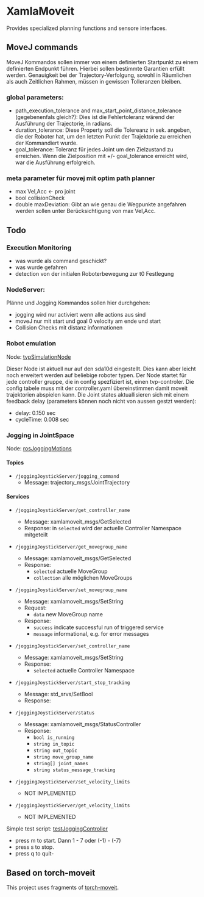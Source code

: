 # XamlaMoveit

Provides specialized planning functions and sensore interfaces.


## MoveJ commands
MoveJ Kommandos sollen immer von einem definierten Startpunkt zu einem definierten Endpunkt führen.
Hierbei sollen bestimmte Garantien erfüllt werden. Genauigkeit bei der Trajectory-Verfolgung, sowohl in Räumlichen als auch Zeitlichen Rahmen, müssen in gewissen Tolleranzen bleiben.

### global parameters:
- path_execution_tolerance and max_start_point_distance_tolerance (gegebenenfals gleich?): Dies ist die Fehlertoleranz wärend der Ausführung der Trajectorie, in radians.
- duration_tolerance: Diese Property soll die Tolereanz in sek. angeben, die der Roboter hat, um den letzten Punkt der Trajektorie zu erreichen der Kommandiert wurde.
- goal_tolerance: Toleranz für jedes Joint um den Zielzustand zu erreichen. Wenn die Zielposition mit +/- goal_tolerance erreicht wird, war die Ausführung erfolgreich.

### meta parameter für movej mit optim path planner
- max Vel,Acc <- pro joint
- bool collisionCheck
- double maxDeviation: Gibt an wie genau die Wegpunkte angefahren werden sollen unter Berücksichtigung von max Vel,Acc.

## Todo

### Execution Monitoring
- was wurde als command geschickt?
- was wurde gefahren
- detection von der initialen Roboterbewegung zur t0 Festlegung

### NodeServer:
Plänne und Jogging Kommandos sollen hier durchgehen:
- jogging wird nur activiert wenn alle actions aus sind
- moveJ nur mit start und goal 0 velocity am ende und start
- Collision Checks mit distanz informationen


### Robot emulation

Node: [tvpSimulationNode](https://github.com/Xamla/Rosvita.Control/blob/master/lua/xamlamoveit/actionNodes/tvpSimulationNode.lua)

Dieser Node ist aktuell nur auf den sda10d eingestellt. Dies kann aber leicht noch erweitert werden auf beliebige roboter typen.
Der Node startet für jede controller gruppe, die in config spezfiziert ist, einen tvp-controler.
Die config tabele muss mit der controller.yaml übereinstimmen damit moveit trajektorien abspielen kann.
Die Joint states aktuallisieren sich mit einem feedback delay (parameters können noch nicht von aussen gestzt werden):

- delay: 0.150 sec
- cycleTime: 0.008 sec

### Jogging in JointSpace

 Node: [rosJoggingMotions](https://github.com/Xamla/Rosvita.Control/blob/master/lua/xamlamoveit/actionNodes/rosJoggingMotions.lua)

#### Topics

- ```/joggingJoystickServer/jogging_command```
  - Message: trajectory_msgs/JointTrajectory

#### Services

- ```/joggingJoystickServer/get_controller_name```
  - Message: xamlamoveit_msgs/GetSelected
  - Response: in `selected` wird der actuelle Controller Namespace mitgeteilt

- ```/joggingJoystickServer/get_movegroup_name```
  - Message: xamlamoveit_msgs/GetSelected
  - Response:
    - `selected` actuelle MoveGroup
    - `collection` alle möglichen MoveGroups

- ```/joggingJoystickServer/set_movegroup_name```
  - Message: xamlamoveit_msgs/SetString
  - Request:
    - `data` new MoveGroup name
  - Response:
    - `success`  indicate successful run of triggered service
    - `message` informational, e.g. for error messages

- ```/joggingJoystickServer/set_controller_name```
  - Message: xamlamoveit_msgs/SetString
  - Response:
    - `selected` actuelle Controller Namespace

- ```/joggingJoystickServer/start_stop_tracking```
  - Message: std_srvs/SetBool
  - Response:

- ```/joggingJoystickServer/status```
  - Message: xamlamoveit_msgs/StatusController
  - Response:
    - ```bool is_running```
    - ```string in_topic```
    - ```string out_topic```
    - ```string move_group_name```
    - ```string[] joint_names```
    - ```string status_message_tracking```

- ```/joggingJoystickServer/set_velocity_limits```
  - NOT IMPLEMENTED

- ```/joggingJoystickServer/get_velocity_limits```
  - NOT IMPLEMENTED

Simple test script: [testJoggingController](https://github.com/Xamla/Rosvita.Control/blob/master/lua/xamlamoveit/tests/testJoggingController.lua)

- press m to start. Dann 1 - 7 oder (-1) - (-7)
- press s to stop.
- press q to quit-

## Based on torch-moveit

This project uses fragments of [torch-moveit](https://github.com/xamla/torch-moveit).

